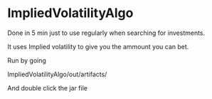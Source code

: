 # ImpliedVolatilityAlgo

Done in 5 min just to use regularly when searching for investments.

It uses Implied volatility to give you the ammount you can bet.

Run by going 

ImpliedVolatilityAlgo/out/artifacts/ 

And double click the jar file

